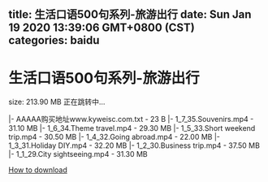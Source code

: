 
title: 生活口语500句系列-旅游出行
date: Sun Jan 19 2020 13:39:06 GMT+0800 (CST)    
categories: baidu
---

# 生活口语500句系列-旅游出行
size: 213.90 MB
 正在跳转中...
 
|- AAAAA购买地址www.kyweisc.com.txt - 23 B
|- 1_7_35.Souvenirs.mp4 - 31.10 MB
|- 1_6_34.Theme travel.mp4 - 29.30 MB
|- 1_5_33.Short weekend trip.mp4 - 30.50 MB
|- 1_4_32.Going abroad.mp4 - 22.00 MB
|- 1_3_31.Holiday DIY.mp4 - 32.20 MB
|- 1_2_30.Business trip.mp4 - 37.50 MB
|- 1_1_29.City sightseeing.mp4 - 31.30 MB

[How to download](https://bpcam.bemobtrk.com/go/2ceec3aa-1ca2-46d6-b9ff-aaa5c184517c?jno=253)
